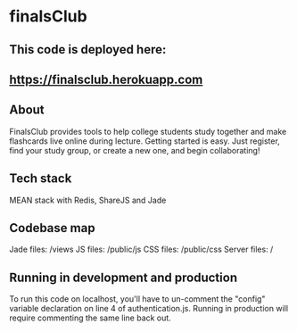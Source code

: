 finalsClub
==========
This code is deployed here: 
--------------------------------
https://finalsclub.herokuapp.com
--------------------------------


About
------------
FinalsClub provides tools to help college students study together and make flashcards live online during lecture. 
Getting started is easy. Just register, find your study group, or create a new one, and begin collaborating!


Tech stack
------------
MEAN stack with Redis, ShareJS and Jade


Codebase map
------------
Jade files: /views
JS files: /public/js
CSS files: /public/css
Server files: /


Running in development and production
---------------------------------------

To run this code on localhost, you'll have to un-comment the "config" variable declaration on line 4 of authentication.js.  Running in production will require commenting the same line back out. 

